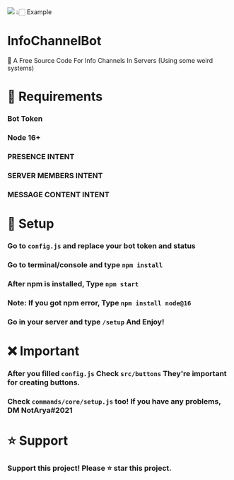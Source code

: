 <img src="https://cdn.discordapp.com/attachments/1070673897126637609/1074718214287798332/image.png">
👆🏻 Example

# InfoChannelBot
🤖 A Free Source Code For Info Channels In Servers (Using some weird systems) 

# 🚧 Requirements
### Bot Token
### Node 16+
### PRESENCE INTENT
### SERVER MEMBERS INTENT
### MESSAGE CONTENT INTENT

# 🚁 Setup
### Go to ```config.js``` and replace your bot token and status
### Go to terminal/console and type ```npm install```
### After npm is installed, Type ```npm start```
### Note: If you got npm error, Type ```npm install node@16```

### Go in your server and type ```/setup``` And Enjoy!

# ❌ Important
### After you filled ```config.js``` Check ```src/buttons``` They're important for creating buttons.
### Check ```commands/core/setup.js``` too! If you have any problems, DM **NotArya#2021**

# ⭐ Support
### Support this project! Please ⭐ star this project.
